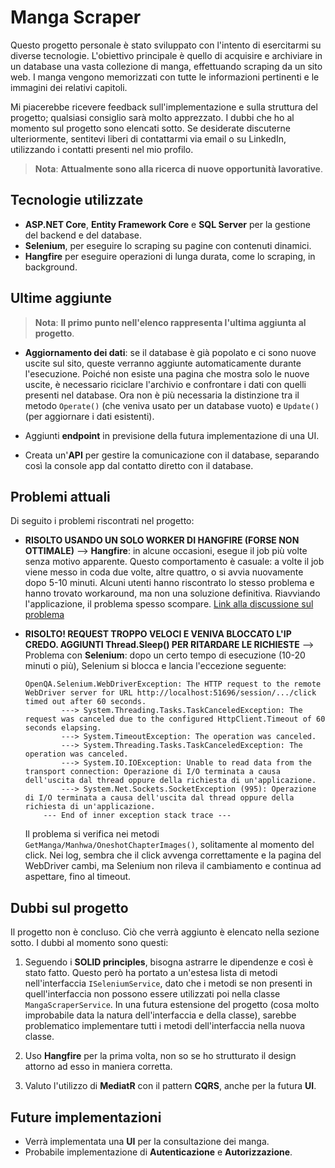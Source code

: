 # Manga Scraper

Questo progetto personale è stato sviluppato con l'intento di esercitarmi su diverse tecnologie. L'obiettivo principale è quello di acquisire e archiviare in un database una vasta collezione di manga, effettuando scraping da un sito web. I manga vengono memorizzati con tutte le informazioni pertinenti e le immagini dei relativi capitoli.

Mi piacerebbe ricevere feedback sull'implementazione e sulla struttura del progetto; qualsiasi consiglio sarà molto apprezzato. I dubbi che ho al momento sul progetto sono elencati sotto. Se desiderate discuterne ulteriormente, sentitevi liberi di contattarmi via email o su LinkedIn, utilizzando i contatti presenti nel mio profilo.

>**Nota**: **Attualmente sono alla ricerca di nuove opportunità lavorative**.

## Tecnologie utilizzate

- **ASP.NET Core**, **Entity Framework Core** e **SQL Server** per la gestione del backend e del database.
- **Selenium**, per eseguire lo scraping su pagine con contenuti dinamici.
- **Hangfire** per eseguire operazioni di lunga durata, come lo scraping, in background.

## Ultime aggiunte

> **Nota**: **Il primo punto nell'elenco rappresenta l'ultima aggiunta al progetto**.

- **Aggiornamento dei dati**: se il database è già popolato e ci sono nuove uscite sul sito, queste verranno aggiunte automaticamente durante l'esecuzione. Poiché non esiste una pagina che mostra solo le nuove uscite, è necessario riciclare l'archivio e confrontare i dati con quelli presenti nel database. Ora non è più necessaria la distinzione tra il metodo `Operate()` (che veniva usato per un database vuoto) e `Update()` (per aggiornare i dati esistenti).

- Aggiunti **endpoint** in previsione della futura implementazione di una UI.

- Creata un'**API** per gestire la comunicazione con il database, separando così la console app dal contatto diretto con il database.

## Problemi attuali

Di seguito i problemi riscontrati nel progetto:

- **RISOLTO USANDO UN SOLO WORKER DI HANGFIRE (FORSE NON OTTIMALE)** --> **Hangfire**: in alcune occasioni, esegue il job più volte senza motivo apparente. Questo comportamento è casuale: a volte il job viene messo in coda due volte, altre quattro, o si avvia nuovamente dopo 5-10 minuti. Alcuni utenti hanno riscontrato lo stesso problema e hanno trovato workaround, ma non una soluzione definitiva. Riavviando l'applicazione, il problema spesso scompare.
  [Link alla discussione sul problema](https://github.com/HangfireIO/Hangfire/issues/1025)

- **RISOLTO! REQUEST TROPPO VELOCI E VENIVA BLOCCATO L'IP CREDO. AGGIUNTI Thread.Sleep() PER RITARDARE LE RICHIESTE** --> Problema con **Selenium**: dopo un certo tempo di esecuzione (10-20 minuti o più), Selenium si blocca e lancia l'eccezione seguente:

    ```text
    OpenQA.Selenium.WebDriverException: The HTTP request to the remote WebDriver server for URL http://localhost:51696/session/.../click timed out after 60 seconds.
            ---> System.Threading.Tasks.TaskCanceledException: The request was canceled due to the configured HttpClient.Timeout of 60 seconds elapsing.
            ---> System.TimeoutException: The operation was canceled.
            ---> System.Threading.Tasks.TaskCanceledException: The operation was canceled.
            ---> System.IO.IOException: Unable to read data from the transport connection: Operazione di I/O terminata a causa dell'uscita dal thread oppure della richiesta di un'applicazione.
            ---> System.Net.Sockets.SocketException (995): Operazione di I/O terminata a causa dell'uscita dal thread oppure della richiesta di un'applicazione.
        --- End of inner exception stack trace ---
    ```

	Il problema si verifica nei metodi `GetManga/Manhwa/OneshotChapterImages()`, solitamente al momento del click. Nei log, sembra che il click avvenga correttamente e la pagina del WebDriver cambi, ma Selenium non rileva il cambiamento e continua ad aspettare, fino al timeout.



## Dubbi sul progetto

Il progetto non è concluso. Ciò che verrà aggiunto è elencato nella sezione sotto. I dubbi al momento sono questi:

1. Seguendo i **SOLID principles**, bisogna astrarre le dipendenze e così è stato fatto. Questo però ha portato a un'estesa lista di metodi nell'interfaccia `ISeleniumService`, dato che i metodi se non presenti in quell'interfaccia non possono essere utilizzati poi nella classe `MangaScraperService`. In una futura estensione del progetto (cosa molto improbabile data la natura dell'interfaccia e della classe), sarebbe problematico implementare tutti i metodi dell'interfaccia nella nuova classe.

2. Uso **Hangfire** per la prima volta, non so se ho strutturato il design attorno ad esso in maniera corretta.

3. Valuto l'utilizzo di **MediatR** con il pattern **CQRS**, anche per la futura **UI**.


## Future implementazioni

- Verrà implementata una **UI** per la consultazione dei manga.
- Probabile implementazione di **Autenticazione** e **Autorizzazione**.
